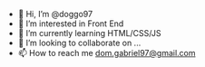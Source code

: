 - 👋 Hi, I’m @doggo97
- 👀 I’m interested in Front End 
- 🌱 I’m currently learning HTML/CSS/JS
- 💞️ I’m looking to collaborate on ...
- 📫 How to reach me dom.gabriel97@gmail.com

<!---
doggo97/doggo97 is a ✨ special ✨ repository because its `README.md` (this file) appears on your GitHub profile.
You can click the Preview link to take a look at your changes.
--->
